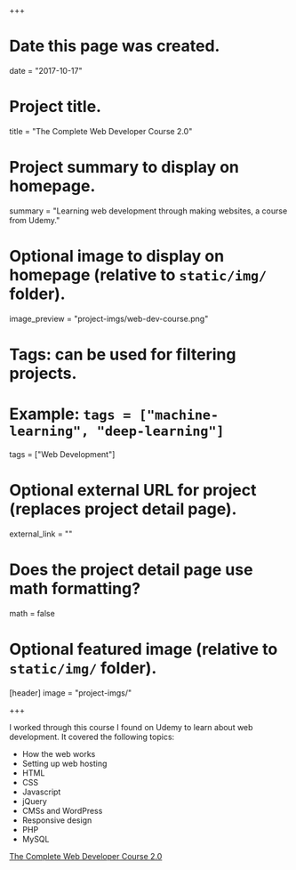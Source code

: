 +++
# Date this page was created.
date = "2017-10-17"

# Project title.
title = "The Complete Web Developer Course 2.0"

# Project summary to display on homepage.
summary = "Learning web development through making websites, a course from Udemy."

# Optional image to display on homepage (relative to `static/img/` folder).
image_preview = "project-imgs/web-dev-course.png"

# Tags: can be used for filtering projects.
# Example: `tags = ["machine-learning", "deep-learning"]`
tags = ["Web Development"]

# Optional external URL for project (replaces project detail page).
external_link = ""

# Does the project detail page use math formatting?
math = false

# Optional featured image (relative to `static/img/` folder).
[header]
image = "project-imgs/"

+++

I worked through this course I found on Udemy to learn about web development. It covered the following topics:  

- How the web works  
- Setting up web hosting  
- HTML  
- CSS  
- Javascript  
- jQuery  
- CMSs and WordPress  
- Responsive design
- PHP  
- MySQL  

[The Complete Web Developer Course 2.0](https://www.udemy.com/the-complete-web-developer-course-2/learn/v4/overview)
